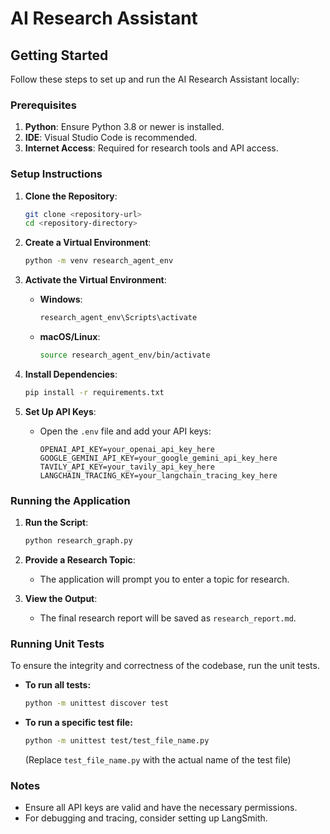 # AI Research Assistant

## Getting Started

Follow these steps to set up and run the AI Research Assistant locally:

### Prerequisites
1. **Python**: Ensure Python 3.8 or newer is installed.
2. **IDE**: Visual Studio Code is recommended.
3. **Internet Access**: Required for research tools and API access.

### Setup Instructions
1. **Clone the Repository**:
   ```bash
   git clone <repository-url>
   cd <repository-directory>
   ```

2. **Create a Virtual Environment**:
   ```bash
   python -m venv research_agent_env
   ```

3. **Activate the Virtual Environment**:
    - **Windows**:
        ```bash
        research_agent_env\Scripts\activate
        ```
    - **macOS/Linux**:
        ```bash
        source research_agent_env/bin/activate
        ```

4. **Install Dependencies**:
   ```bash
   pip install -r requirements.txt
   ```

5. **Set Up API Keys**:
   - Open the `.env` file and add your API keys:
     ```
     OPENAI_API_KEY=your_openai_api_key_here
     GOOGLE_GEMINI_API_KEY=your_google_gemini_api_key_here
     TAVILY_API_KEY=your_tavily_api_key_here
     LANGCHAIN_TRACING_KEY=your_langchain_tracing_key_here
     ```

### Running the Application
1. **Run the Script**:
   ```bash
   python research_graph.py
   ```

2. **Provide a Research Topic**:
   - The application will prompt you to enter a topic for research.

3. **View the Output**:
   - The final research report will be saved as `research_report.md`.

### Running Unit Tests
To ensure the integrity and correctness of the codebase, run the unit tests.

- **To run all tests:**
  ```bash
  python -m unittest discover test
  ```

- **To run a specific test file:**
  ```bash
  python -m unittest test/test_file_name.py
  ```
  (Replace `test_file_name.py` with the actual name of the test file)

### Notes
- Ensure all API keys are valid and have the necessary permissions.
- For debugging and tracing, consider setting up LangSmith.